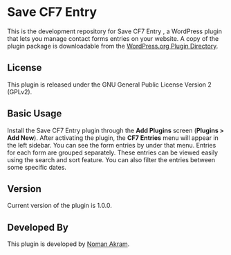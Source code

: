 Save CF7 Entry 
==============

This is the development repository for Save CF7 Entry , a WordPress plugin that lets you manage contact forms entries on your website. A copy of the plugin package is downloadable from the [WordPress.org Plugin Directory](https://wordpress.org/plugins/save-cf7-entry/).


License
-------

This plugin is released under the GNU General Public License Version 2 (GPLv2).


Basic Usage
-----------

Install the Save CF7 Entry plugin through the **Add Plugins** screen (**Plugins > Add New**). After activating the plugin, the **CF7 Entries** menu will appear in the left sidebar. You can see the form entries by under that menu. Entries for each form are grouped separately. These entries can be viewed easily using the search and sort feature. You can also filter the entries between some specific dates.


Version
-------

Current version of the plugin is 1.0.0.

Developed By
------------

This plugin is developed by [Noman Akram](https://github.com/noman2590/).
